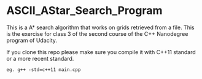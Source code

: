 # ASCII_AStar_Search_Program
This is a A* search algorithm that works on grids retrieved from a file. This is the exercise for class 3 of the second course of the C++ Nanodegree program of Udacity.

If you clone this repo please make sure you compile it with C++11 standard or a more recent standard.

    eg. g++ -std=c++11 main.cpp

